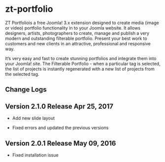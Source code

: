 # zt-portfolio

ZT Portfoliois a free Joomla! 3.x extension designed to create media (image or video) portfolio functionality in to your Joomla website. It allows designers, artists, photographers to create, manage and publish a very modern and outstanding filterable portfolio. Present your best work to customers and new clients in an attractive, professional and responsive way.  

It’s very easy and fast to create stunning portfolios and integrate them into your Joomla! site. The Filterable Portfolio - when a particular tag is selected, the list of projects is instantly regenerated with a new list of projects from the selected tag.

## Change Logs

## Version 2.1.0 Release Apr 25, 2017

* Add new slide layout

* Fixed errors and updated the previous versions

## Version 2.0.1 Release May 09, 2016

* Fixed installation issue
